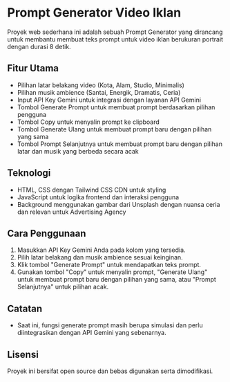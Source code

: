 # Prompt Generator Video Iklan

Proyek web sederhana ini adalah sebuah Prompt Generator yang dirancang untuk membantu membuat teks prompt untuk video iklan berukuran portrait dengan durasi 8 detik. 

## Fitur Utama
- Pilihan latar belakang video (Kota, Alam, Studio, Minimalis)
- Pilihan musik ambience (Santai, Energik, Dramatis, Ceria)
- Input API Key Gemini untuk integrasi dengan layanan API Gemini
- Tombol Generate Prompt untuk membuat prompt berdasarkan pilihan pengguna
- Tombol Copy untuk menyalin prompt ke clipboard
- Tombol Generate Ulang untuk membuat prompt baru dengan pilihan yang sama
- Tombol Prompt Selanjutnya untuk membuat prompt baru dengan pilihan latar dan musik yang berbeda secara acak

## Teknologi
- HTML, CSS dengan Tailwind CSS CDN untuk styling
- JavaScript untuk logika frontend dan interaksi pengguna
- Background menggunakan gambar dari Unsplash dengan nuansa ceria dan relevan untuk Advertising Agency

## Cara Penggunaan
1. Masukkan API Key Gemini Anda pada kolom yang tersedia.
2. Pilih latar belakang dan musik ambience sesuai keinginan.
3. Klik tombol "Generate Prompt" untuk mendapatkan teks prompt.
4. Gunakan tombol "Copy" untuk menyalin prompt, "Generate Ulang" untuk membuat prompt baru dengan pilihan yang sama, atau "Prompt Selanjutnya" untuk pilihan acak.

## Catatan
- Saat ini, fungsi generate prompt masih berupa simulasi dan perlu diintegrasikan dengan API Gemini yang sebenarnya.

## Lisensi
Proyek ini bersifat open source dan bebas digunakan serta dimodifikasi.

